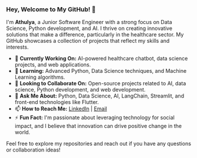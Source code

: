 ### Hey, Welcome to My GitHub! 👋

I'm **Athulya**, a Junior Software Engineer with a strong focus on Data Science, Python development, and AI. I thrive on creating innovative solutions that make a difference, particularly in the healthcare sector. My GitHub showcases a collection of projects that reflect my skills and interests.

- 🔭 **Currently Working On:** AI-powered healthcare chatbot, data science projects, and web applications.
- 🌱 **Learning:** Advanced Python, Data Science techniques, and Machine Learning algorithms.
- 👯 **Looking to Collaborate On:** Open-source projects related to AI, data science, Python development, and web development.
- 💬 **Ask Me About:** Python, Data Science, AI, LangChain, Streamlit, and front-end technologies like Flutter.
- 📫 **How to Reach Me:** [LinkedIn](https://www.linkedin.com/in/athulya-esther-b65740220) | [Email](mailto:athulyaestherlucky75@gmail.com)
- ⚡ **Fun Fact:** I'm passionate about leveraging technology for social impact, and I believe that innovation can drive positive change in the world.

Feel free to explore my repositories and reach out if you have any questions or collaboration ideas!
